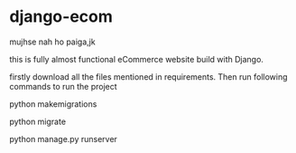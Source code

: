 # django-ecom
 
mujhse nah ho paiga,jk 

this is fully almost functional eCommerce website build with Django. 


firstly download all the files mentioned in requirements.
Then run following commands to run the project

python makemigrations

python migrate

python manage.py runserver 
